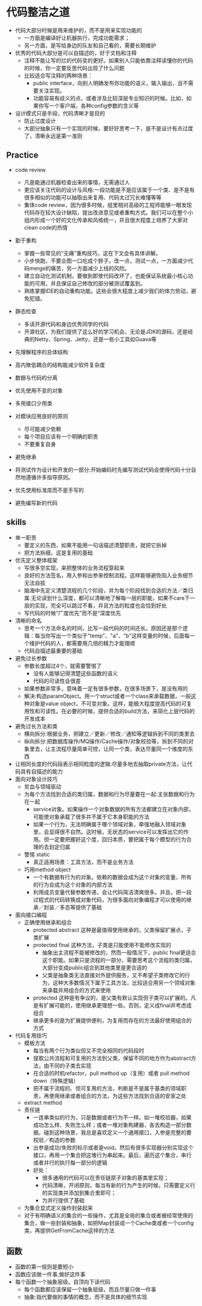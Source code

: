 # 代码整洁之道

* 代码大部分时候是用来维护的，而不是用来实现功能的
    - 一方面是编译好让机器执行，完成功能需求；
    - 另一方面，是写给身边的队友和自己看的，需要长期维护
* 优秀的代码大部分是可以自描述的，好于文档和注释
    - 注释不能让写的烂的代码变的更好。如果别人只能依靠注释读懂你的代码的时候，你一定要反思代码出现了什么问题
    - 比较适合写注释的两种场景：
        + public interface，向别人明确发布你功能的语义，输入输出，且不需要关注实现。
        + 功能容易有歧义的点，或者涉及比较深层专业知识的时候。比如，如果你写一个客户端，各种config参数的含义等
* 设计模式只是手段，代码清晰才是目的
    - 防止过度设计
    - 大部分抽象只有一个实现的时候，要好好思考一下，是不是设计有点过度了，清晰永远是第一准则

## Practice

* code review
    - 凡是能通过机器检查出来的事情，无需通过人
    - 更应该关注代码的设计与风格:一段功能是不是应该属于一个类、是不是有很多相似的功能可以抽取出来复用、代码太过冗长难懂等等
    - 集体code review，因为很多时候，组里相对高级的工程师能够一眼发现代码存在较大设计缺陷，提出改进意见或者重构方式。我们可以在整个小组内形成一个好的文化传承和风格统一，并且很大程度上培养了大家对clean code的热情
* 勤于重构
    - 掌握一些常见的“无痛”重构技巧，这在下文会有具体讲解。
    - 小步快跑，不要企图一口吃成个胖子。改一点，测试一点，一方面减少代码merge的痛苦，另一方面减少上线的风险。
    - 建立自动化测试机制，要做到即使代码改坏了，也能保证系统最小核心功能的可用，并且保证自己修改的部分被测试覆盖到。
    - 熟练掌握IDE的自动重构功能。这些会很大程度上减少我们的体力劳动，避免犯错。
* 静态检查
    - 多读开源代码和身边优秀同学的代码
    - 开源社区，为我们提供了这么好的学习机会。无论是JDK的源码，还是经典的Netty、Spring、Jetty，还是一些小工具如Guava等

* 先理解程序的总体结构
* 高内聚低耦合的结构能减少软件复杂度
* 数据与代码的分离
* 优先使用不变的对象
* 多用接口少用类
* 对模块应用良好的原则
  - 尽可能减少依赖
  - 每个项目应该有一个明确的职责
  - 不要重复自身
* 避免继承
* 将测试作为设计和开发的一部分:开始编码时先编写测试代码会使得代码十分自然地遵循许多指导原则。
* 优先使用标准库而不是手写的
* 避免编写新的代码

## skills

* 单一职责
    - 要定义的东西，如果不能用一句话描述清楚职责，就把它拆掉
    - 把方法拆细，这是复用的基础
* 优先定义整体框架
    - 写很多空实现，来把整体的业务流程穿起来
    - 良好的方法签名，用入参和出参来控制流程。这样能够避免陷入业务细节无法自拔
    - 脑海中先定义清楚流程的几个阶段，并为每个阶段找到合适的方法／类归属.无论读到什么深度，都可以清晰地了解每一层的职能，如果不care下一层的实现，完全可以跳过不看，并且方法的粒度也会恰到好处
    - 写代码的时候“广度优先”而不是“深度优先
* 清晰的命名
    - 思考一个方法命名的时间，比写一段代码的时间还长。原因还是那个逻辑：每当你写出一个类似于"temp"、"a"、"b"这样变量的时候，后面每一个维护代码的人，都需要用几倍的精力才能理顺
    - 代码自描述最重要的基础
* 避免过长参数
    - 参数长度超过4个，就需要警惕了
        + 没有人能够记得清楚这些函数的语义
        + 代码的可读性会很差
    - 如果参数非常多，意味着一定有很多参数，在很多场景下，是没有用的
    - 解决:构造paramObject。用一个struct或者一个class来承载数据，一般这种对象是value object，不可变对象。这样，能极大程度提高代码的可复用性和可读性。在必要的时候，提供合适的build方法，来简化上层代码的开发成本
* 避免过长方法和类
    - 横向拆分:根据业务，把建立／更新／修改／通知等逻辑拆到不同的类里去
    - 纵向拆分:把数据库操作/MQ操作/Cache操作/对象校验等，拆到不同的对象里去，让主流程尽量简单可控，让同一个类，表达尽量同一个维度的东西
* 让相同长度的代码段表示相同粒度的逻辑:尽量多地去抽取private方法，让代码具有自描述的能力
* 面向对象设计技巧
    - 贫血与领域驱动
    - 为每个方法找到合适的类归属，数据和行为尽量要在一起:主张数据和行为在一起
        + service对象。如果操作一个对象数据的所有方法都建立在对象内部，可能使对象承载了很多并不属于它本身职能的方法
        + 如果一个行为，无法明确属于哪个领域对象，牵强地融入领域对象里，会显得很不自然。这时候，无状态的service可以发挥出它的作用。但一定要把握好这个度，回归本质，要把属于每个模型的行为合理的去划定归属
    - 警惕 static
        + 真正适用场景：工具方法，而不是业务方法
    - 巧用method object
        + 一个有数据有行为的对象。依赖的数据会成为这个对象的变量，所有的行为会成为这个对象的内部方法
        + 利用成员变量代替参数传递，会让代码简洁清爽很多。并且，把一段过程式的代码转换成对象代码，为很多面向对象编程才可以使用的继承／封装／多态等提供了基础
* 面向接口编程
    - 正确使用继承和组合
        + protected abstract 这种是最值得使用继承的，父类保留扩展点，子类扩展
        + protected final 这种方法，子类是只能使用不能修改实现的
            * 抽象出主流程不能被修改的，然而一般情况下，public final更适合这个职能。如果只是流程的一部分，需要思考这个流程的类归属，大部分变成public组合到其他类里是更合适的
            * 父类是抽象类无法直接对外提供服务，又不希望子类修改它的行为，这种大多数情况下属于工具方法，比较适合用另一个领域对象来承载并用组合的方式来使用
        + protected 这种是有争议的，是父类有默认实现但子类可以扩展的。凡是有扩展可能的，使用继承更理想一些。否则，定义成final并考虑成组合
        + 继承更多的是为扩展提供便利，为复用而存在的方法最好使用组合的方式
* 代码复用技巧
    - 模板方法
        + 每当有两个行为类似但又不完全相同的代码段时
        + 提取公共流程和可复用的方法到父类，保留不同的地方作为abstract方法，由不同的子类去实现
        + 在合适的时机refactor，pull method up（复用）或者 pull method down（特殊逻辑）
        + 把不属于流程的、但可复用的方法，判断是不是属于基类的领域职责，再使用继承或者组合的方法，为这些方法找到合适的安家之处
    - extract method
    - 责任链
        + 一连串类似的行为，只是数据或者行为不一样。如一堆校验器，如果成功怎么样、失败怎么样；或者一堆对象构建器，各去构造一部分数据。碰到这种场景，我总是喜欢定义一个通用接口，入参是完整的要校验／构造的参数
        + 出参是成功/失败的标示或者是void。然后有很多实现器分别实现这个接口，再用一个集合把这堆行为串起来。最后，遍历这个集合，串行或者并行的执行每一部分的逻辑
        + 好处：
            * 很多通用的代码可以在责任链原子对象的基类里实现；
            * 代码清晰，开闭原则，每当有新的行为产生的时候，只需要定义行的实现类并添加到集合里即可；
            * 为并行提供了基础
    - 为集合显式定义操作封装起来
    - 对于有明确语义的集合的一些操作，尤其是全局的集合或者被经常使用的集合，做一些封装和抽象，如把Map封装成一个Cache类或者一个config类，再提供GetFromCache这样的方法

## 函数

* 函数的第一规则是要短小
* 函数应该做一件事,做好这件事
* 每个函数一个抽象层级。自顶向下读代码
  - 每个函数都应该保留一个抽象层级，而且尽量只做一件事
  - 抽象:指代要做的事情的概念，而不是具体的细节实现

